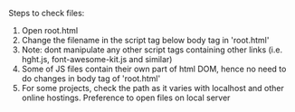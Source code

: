 Steps to check files:
1. Open root.html
2. Change the filename in the script tag below body tag in 'root.html'
3. Note: dont manipulate any other script tags containing other links (i.e. hght.js, font-awesome-kit.js and similar)
4. Some of JS files contain their own part of html DOM, hence no need to do changes in body tag of 'root.html'
5. For some projects, check the path as it varies with localhost and other online hostings. Preference to open  files on local server
